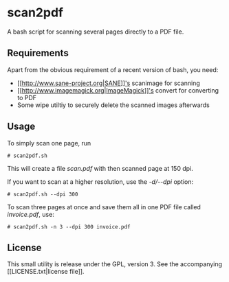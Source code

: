 # scan2pdf

A bash script for scanning several pages directly to a PDF file.

## Requirements

Apart from the obvious requirement of a recent version of bash, you need:

- [[http://www.sane-project.org|SANE]]'s scanimage for scanning
- [[http://www.imagemagick.org|ImageMagick]]'s convert for converting to PDF
- Some wipe utiltiy to securely delete the scanned images afterwards 

## Usage

To simply scan one page, run

   `# scan2pdf.sh`

This will create a file *scan.pdf* with then scanned page at 150 dpi.

If you want to scan at a higher resolution, use the *-d/--dpi* option:

   `# scan2pdf.sh --dpi 300`

To scan three pages at once and save them all in one PDF file called
*invoice.pdf*, use:

   `# scan2pdf.sh -n 3 --dpi 300 invoice.pdf`

## License

This small utility is release under the GPL, version 3. See the accompanying
[[LICENSE.txt|license file]].

